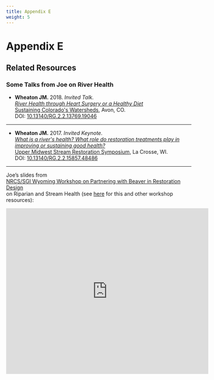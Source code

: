 ```yaml
---
title: Appendix E
weight: 5
---
```


# Appendix E

## Related Resources

### Some Talks from Joe on River Health

- **Wheaton JM.** 2018. *Invited Talk.*  
  *[River Health through Heart Surgery or a Healthy Diet](https://www.researchgate.net/publication/328203070_River_Health_through_Heart_Surgery_or_a_Healthy_Diet?_sg=LZI9Kdt0AnOcpZTIyxyOQ6p5yKSYEXeVp-TEfZr32-js1Ype6QlpzkTjXQgHy0qGiWbTCONvJzxeSXIu3yP6q_a3bJ63fN3f6r-EfP7K.QRId3ja095XpMTjXQ2H8uEEefzbh-8yjXggeX-czg9_s9YilBB178yv-CFyAW-MKRrKbkc2rgETziQLRrwsBxw)*  
  [Sustaining Colorado's Watersheds](http://www.coloradowater.org/scw-conference-2018/), Avon, CO.  
  DOI: [10.13140/RG.2.2.13769.19046](http://dx.doi.org/10.13140/RG.2.2.13769.19046)

---

- **Wheaton JM.** 2017. *Invited Keynote.*  
  *[What is a river's health? What role do restoration treatments play in improving or sustaining good health?](https://www.researchgate.net/publication/314079209_What_is_a_river%27s_health_What_role_do_restoration_treatments_play_in_improving_or_sustaining_good_health)*  
  [Upper Midwest Stream Restoration Symposium](http://prrsum.umn.edu/symposium/2017-umsrs), La Crosse, WI.  
  DOI: [10.13140/RG.2.2.15857.48486](http://dx.doi.org/10.13140/RG.2.2.15857.48486)

---

Joe’s slides from  
[NRCS/SGI Wyoming Workshop on Partnering with Beaver in Restoration Design](http://beaver.joewheaton.org/nrcs---wyoming.html)  
on Riparian and Stream Health (see [here](http://beaver.joewheaton.org/lander-workshop-materials.html) for this and other workshop resources):


<div style={{ textAlign: "center" }}>
  <iframe
    src="https://docs.google.com/presentation/d/e/2PACX-1vQsFkwC11jG0eXNIlxURTwMtAat01IRYbCU3GQdqmj59i980Zed2VnJjRAmcHhEwKx4WnTA-UbTsxER/embed?start=false&loop=false&delayms=3000"
    width="550"
    height="450"
    frameBorder="0"
    allowFullScreen
  ></iframe>
</div>
